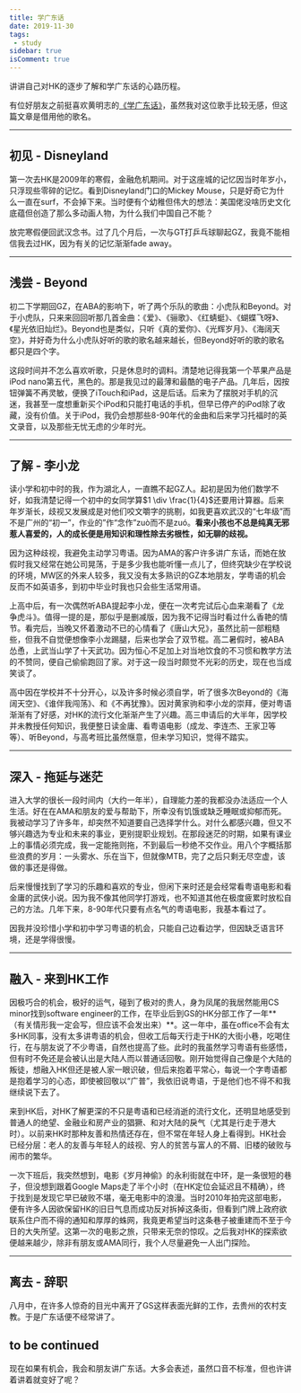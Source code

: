 ```yaml
---
title: 学广东话
date: 2019-11-30
tags:
 - study
sidebar: true
isComment: true
---
```


讲讲自己对HK的逐步了解和学广东话的心路历程。

有位好朋友之前挺喜欢黄明志的[《学广东话》](https://youtu.be/jxA4xQbDcyE)，虽然我对这位歌手比较无感，但这篇文章是借用他的歌名。

---

## 初见 - Disneyland

第一次去HK是2009年的寒假，金融危机期间。对于这座城的记忆因当时年岁小，只浮现些零碎的记忆。看到Disneyland门口的Mickey Mouse，只是好奇它为什么一直在surf，不会掉下来。当时便有个幼稚但伟大的想法：美国佬没啥历史文化底蕴但创造了那么多动画人物，为什么我们中国自己不能？

放完寒假便回武汉念书。过了几个月后，一次与GT打乒乓球聊起GZ，我竟不能相信我去过HK，因为有关的记忆渐渐fade away。

---

## 浅尝 - Beyond

初二下学期回GZ，在ABA的影响下，听了两个乐队的歌曲：小虎队和Beyond。对于小虎队，只来来回回听那几首金曲：《爱》、《骊歌》、《红蜻蜓》、《蝴蝶飞呀》、《星光依旧灿烂》。Beyond也是类似，只听《真的爱你》、《光辉岁月》、《海阔天空》，并好奇为什么小虎队好听的歌的歌名越来越长，但Beyond好听的歌的歌名都只是四个字。

这段时间并不怎么喜欢听歌，只是休息时的调料。清楚地记得我第一个苹果产品是iPod nano第五代，黑色的。那是我见过的最薄和最酷的电子产品。几年后，因按钮弹簧不再灵敏，便换了iTouch和iPad，这是后话。后来为了摆脱对手机的沉迷，我甚至一度想重新买个iPod和只能打电话的手机，但早已停产的iPod除了收藏，没有价值。关于iPod，我仍会想那些8-90年代的金曲和后来学习托福时的英文录音，以及那些无忧无虑的少年时光。

---

## 了解 - 李小龙

读小学和初中时的我，作为湖北人，一直瞧不起GZ人。起初是因为他们数学不好，如我清楚记得一个初中的女同学算$1 \div \frac{1}{4}$还要用计算器。后来年岁渐长，歧视又发展成是对他们咬文嚼字的挑剔，如我更喜欢武汉的“七年级”而不是广州的“初一”，作业的”作“念作”zuò而不是zuó。**看来小孩也不总是纯真无邪惹人喜爱的，人的成长便是用知识和理性除去劣根性，如无聊的歧视。**

因为这种歧视，我避免主动学习粤语。因为AMA的客户许多讲广东话，而她在放假时我又经常在她公司晃荡，于是多少我也能听懂一点儿了，但终究缺少在学校说的环境，MW区的外来人较多，我又没有太多熟识的GZ本地朋友，学粤语的机会反而不如英语多，到初中毕业时我也只会些生活常用语。

上高中后，有一次偶然听ABA提起李小龙，便在一次考完试后心血来潮看了《龙争虎斗》。值得一提的是，那似乎是删减版，因为我不记得当时看过什么香艳的情节。看完后，当晚又怀着激动不已的心情看了《唐山大兄》，虽然比前一部粗糙些，但我不自觉便想像李小龙踢腿，后来也学会了双节棍。高二暑假时，被ABA怂恿，上武当山学了十天武功。因为恒心不足加上对当地饮食的不习惯和教学方法的不赞同，便自己偷偷跑回了家。对于这一段当时颇觉不光彩的历史，现在也当成笑谈了。

高中因在学校并不十分开心，以及许多时候必须自学，听了很多次Beyond的《海阔天空》、《谁伴我闯荡》、和《不再犹豫》。因对黄家驹和李小龙的崇拜，便对粤语渐渐有了好感，对HK的流行文化渐渐产生了兴趣。高三申请后的大半年，因学校并未教授任何知识，我便整日读金庸、看粤语电影（成龙、李连杰、王家卫等等）、听Beyond，与高考班比虽然惬意，但未学习知识，觉得不踏实。

---

## 深入 - 拖延与迷茫

进入大学的很长一段时间内（大约一年半），自理能力差的我都没办法适应一个人生活。好在在AMA和朋友的爱与帮助下，所幸没有饥饿或缺乏睡眠或抑郁而死。我被动学习了许多年，却突然不知道要自己选择学什么。对什么都感兴趣，但又不够兴趣选为专业和未来的事业，更别提职业规划。在那段迷茫的时期，如果有课业上的事情必须完成，我一定能拖则拖，不到最后一秒绝不交作业。用八个字概括那些浪费的岁月：一头雾水、乐在当下，但就像MTB，完了之后只剩无尽空虚，该做的事还是得做。

后来慢慢找到了学习的乐趣和喜欢的专业，但闲下来时还是会经常看粤语电影和看金庸的武侠小说。因为我不像其他同学打游戏，也不知道其他在极度疲累时放松自己的方法。几年下来，8-90年代只要有点名气的粤语电影，我基本看过了。

因我并没珍惜小学和初中学习粤语的机会，只能自己边看边学，但因缺乏语言环境，还是学得很慢。

---

## 融入 - 来到HK工作

因极巧合的机会，极好的运气，碰到了极对的贵人，身为凤尾的我居然能用CS minor找到software engineer的工作，在毕业后到GS的HK分部工作了一年**（有关情形我一定会写，但应该不会发出来）**。这一年中，虽在office不会有太多HK同事，没有太多讲粤语的机会，但收工后每天行走于HK的大街小巷，吃喝住行，在与朋友说了不少粤语，自然也提高了些。此时的我虽然学习粤语有些感悟，但有时不免还是会被认出是大陆人而以普通话回敬。刚开始觉得自己像是个大陆的叛徒，想融入HK但还是被人家一眼识破，但后来抱着平常心，每说一个字粤语都是抱着学习的心态，即使被回敬以“广普”，我依旧说粤语，于是他们也不得不和我继续说下去了。

来到HK后，对HK了解更深的不只是粤语和已经消逝的流行文化，还明显地感受到普通人的绝望、金融业和房产业的猖獗、和对大陆的戾气（尤其是行走于港大时）。以前来HK时那种友善和热情还存在，但不常在年轻人身上看得到。HK社会已经分层：老人的友善与年轻人的歧视、穷人的贫苦与富人的不屑、旧楼的破败与闹市的繁华。

一次下班后，我突然想到，电影《岁月神偷》的永利街就在中环，是一条很短的巷子，但没想到跟着Google Maps走了半个小时（在HK定位会延迟且不精确），终于找到是发现它早已破败不堪，毫无电影中的浪漫。当时2010年拍完这部电影，便有许多人因欲保留HK的旧日气息而成功反对拆掉这条街，但看到门牌上政府欲联系住户而不得的通知和厚厚的蛛网，我竟更希望当时这条巷子被重建而不至于今日的大失所望。这第一次的电影之旅，只带来无奈的惊叹。之后我对HK的探索欲便越来越少，除非有朋友或AMA同行，我个人尽量避免一人出门探险。

---

## 离去 - 辞职

八月中，在许多人惊奇的目光中离开了GS这样表面光鲜的工作，去贵州的农村支教。于是广东话便不经常讲了。

## to be continued
现在如果有机会，我会和朋友讲广东话。大多会表述，虽然口音不标准，但也许讲着讲着就变好了呢？